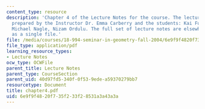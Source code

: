 ```yaml
---
content_type: resource
description: 'Chapter 4 of the Lecture Notes for the course. The lecture notes were
  prepared by the Instructor Dr. Emma Carberry and the students: Kai Fung, David Glasser,
  Michael Nagle, Nizam Ordulu. The full set of lecture notes are elsewhere available
  as a single file.'
file: /media/courses/18-994-seminar-in-geometry-fall-2004/6e9f9f4820f735f233f28531a3a43a3a_chapter4.pdf
file_type: application/pdf
learning_resource_types:
- Lecture Notes
ocw_type: OCWFile
parent_title: Lecture Notes
parent_type: CourseSection
parent_uid: 40d97fd5-340f-0f53-9ede-a59370279bb7
resourcetype: Document
title: chapter4.pdf
uid: 6e9f9f48-20f7-35f2-33f2-8531a3a43a3a
---
```

